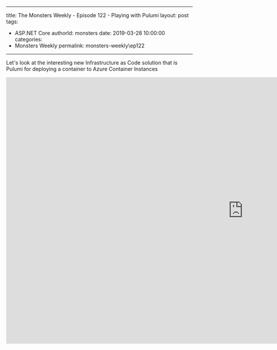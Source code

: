 
---
title: The Monsters Weekly - Episode 122 -  Playing with Pulumi
layout: post
tags: 
  - ASP.NET Core
authorId: monsters
date: 2019-03-28 10:00:00
categories:
  - Monsters Weekly
permalink: monsters-weekly\ep122
---

Let's look at the interesting new Infrastructure as Code solution that is Pulumi for deploying a container to Azure Container Instances


<iframe width="1280" height="720" src="https://www.youtube.com/embed/hpdHVKki1ls" frameborder="0" allow="accelerometer; autoplay; encrypted-media; gyroscope; picture-in-picture" allowfullscreen></iframe>
